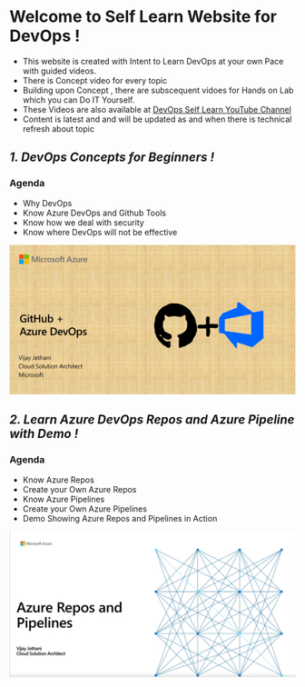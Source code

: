 # Welcome to Self Learn Website for DevOps !

- This website is created with Intent to Learn DevOps at your own Pace with guided videos. 
- There is Concept video for every topic
- Building upon Concept , there are subscequent vidoes for Hands on Lab which you can Do IT Yourself. 
- These Videos are also available at [DevOps Self Learn YouTube Channel](https://www.youtube.com/channel/UCWmVYgbW-KZbIFCMJTR-gxg)
- Content is latest and and will be updated as and when there is technical refresh about topic


## *1. DevOps Concepts for Beginners !*

### Agenda
- Why DevOps
- Know Azure DevOps and Github Tools
- Know how we deal with security
- Know where DevOps will not be effective

[![DevOpsConcepts](Images/DevOpsConcepts.png)](https://youtu.be/MEq3HUADFwQ)


## *2. Learn Azure DevOps Repos and Azure Pipeline with Demo !*

### Agenda
- Know Azure Repos
- Create your Own Azure Repos
- Know Azure Pipelines
- Create your Own Azure Pipelines
- Demo Showing Azure Repos and Pipelines in Action

[![AzureDevOpsRepoPipeline](Images/AZUREREPOSANDPIPELINES.png)](https://youtu.be/mwTTwI03-0s)
